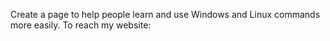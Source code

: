 Create a page to help people learn and use Windows and Linux commands more easily.
To reach my website: 
